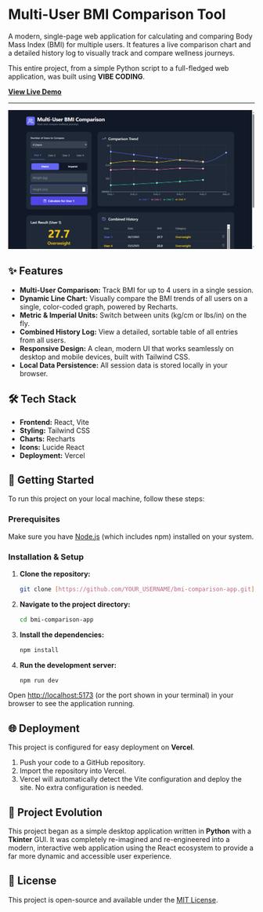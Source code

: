 # Multi-User BMI Comparison Tool

A modern, single-page web application for calculating and comparing Body Mass Index (BMI) for multiple users. It features a live comparison chart and a detailed history log to visually track and compare wellness journeys.

This entire project, from a simple Python script to a full-fledged web application, was built using **VIBE CODING**.

[**View Live Demo**](https://bmi-online.vercel.app/)

---

![Project Screenshot](https://raw.githubusercontent.com/Aditya-Sai-19/BMI_ONLINE/main/project-screenshot.png)


## ✨ Features

* **Multi-User Comparison:** Track BMI for up to 4 users in a single session.
* **Dynamic Line Chart:** Visually compare the BMI trends of all users on a single, color-coded graph, powered by Recharts.
* **Metric & Imperial Units:** Switch between units (kg/cm or lbs/in) on the fly.
* **Combined History Log:** View a detailed, sortable table of all entries from all users.
* **Responsive Design:** A clean, modern UI that works seamlessly on desktop and mobile devices, built with Tailwind CSS.
* **Local Data Persistence:** All session data is stored locally in your browser.

## 🛠️ Tech Stack

* **Frontend:** React, Vite
* **Styling:** Tailwind CSS
* **Charts:** Recharts
* **Icons:** Lucide React
* **Deployment:** Vercel

## 🚀 Getting Started

To run this project on your local machine, follow these steps:

### Prerequisites

Make sure you have [Node.js](https://nodejs.org/) (which includes npm) installed on your system.

### Installation & Setup

1.  **Clone the repository:**
    ```sh
    git clone [https://github.com/YOUR_USERNAME/bmi-comparison-app.git](https://github.com/YOUR_USERNAME/bmi-comparison-app.git)
    ```

2.  **Navigate to the project directory:**
    ```sh
    cd bmi-comparison-app
    ```

3.  **Install the dependencies:**
    ```sh
    npm install
    ```

4.  **Run the development server:**
    ```sh
    npm run dev
    ```

Open [http://localhost:5173](http://localhost:5173) (or the port shown in your terminal) in your browser to see the application running.

## 🌐 Deployment

This project is configured for easy deployment on **Vercel**.

1.  Push your code to a GitHub repository.
2.  Import the repository into Vercel.
3.  Vercel will automatically detect the Vite configuration and deploy the site. No extra configuration is needed.

## 🌱 Project Evolution

This project began as a simple desktop application written in **Python** with a **Tkinter** GUI. It was completely re-imagined and re-engineered into a modern, interactive web application using the React ecosystem to provide a far more dynamic and accessible user experience.

## 📄 License

This project is open-source and available under the [MIT License](LICENSE).
